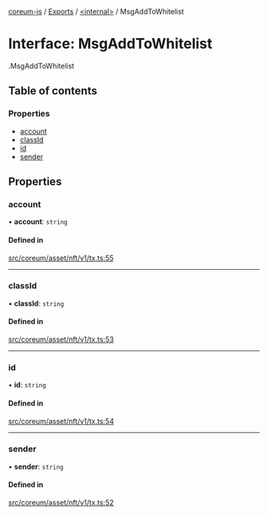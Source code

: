 [coreum-js](../README.md) / [Exports](../modules.md) / [<internal\>](../modules/internal_.md) / MsgAddToWhitelist

# Interface: MsgAddToWhitelist

[<internal>](../modules/internal_.md).MsgAddToWhitelist

## Table of contents

### Properties

- [account](internal_.MsgAddToWhitelist.md#account)
- [classId](internal_.MsgAddToWhitelist.md#classid)
- [id](internal_.MsgAddToWhitelist.md#id)
- [sender](internal_.MsgAddToWhitelist.md#sender)

## Properties

### account

• **account**: `string`

#### Defined in

[src/coreum/asset/nft/v1/tx.ts:55](https://github.com/CooperFoundation/coreum-js/blob/e00873a/src/coreum/asset/nft/v1/tx.ts#L55)

___

### classId

• **classId**: `string`

#### Defined in

[src/coreum/asset/nft/v1/tx.ts:53](https://github.com/CooperFoundation/coreum-js/blob/e00873a/src/coreum/asset/nft/v1/tx.ts#L53)

___

### id

• **id**: `string`

#### Defined in

[src/coreum/asset/nft/v1/tx.ts:54](https://github.com/CooperFoundation/coreum-js/blob/e00873a/src/coreum/asset/nft/v1/tx.ts#L54)

___

### sender

• **sender**: `string`

#### Defined in

[src/coreum/asset/nft/v1/tx.ts:52](https://github.com/CooperFoundation/coreum-js/blob/e00873a/src/coreum/asset/nft/v1/tx.ts#L52)
